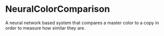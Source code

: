 # NeuralColorComparison
A neural network based system that compares a master color to a copy in order to measure how similar they are.
